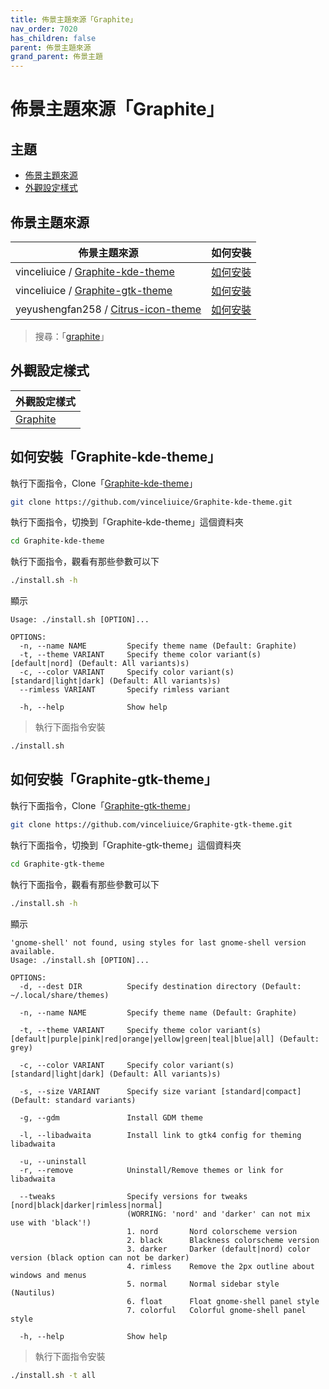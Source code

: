 ```yaml
---
title: 佈景主題來源「Graphite」
nav_order: 7020
has_children: false
parent: 佈景主題來源
grand_parent: 佈景主題
---
```



# 佈景主題來源「Graphite」




## 主題

* [佈景主題來源](#佈景主題來源)
* [外觀設定樣式](#外觀設定樣式)




## 佈景主題來源

| 佈景主題來源 | 如何安裝 |
| ---------- | ------- |
| vinceliuice / [Graphite-kde-theme](https://github.com/vinceliuice/Graphite-kde-theme) | [如何安裝](#如何安裝graphite-kde-theme) |
| vinceliuice / [Graphite-gtk-theme](https://github.com/vinceliuice/Graphite-gtk-theme) | [如何安裝](#如何安裝graphite-gtk-theme) |
| yeyushengfan258 / [Citrus-icon-theme](https://github.com/yeyushengfan258/Citrus-icon-theme) | [如何安裝](https://samwhelp.github.io/note-about-lingmo/read/subject/theme/source/Citrus.html#如何安裝citrus-icon-theme) |


> 搜尋：「[graphite](https://github.com/vinceliuice?tab=repositories&q=graphite)」




## 外觀設定樣式

| 外觀設定樣式 |
| ---------- |
| [Graphite](https://samwhelp.github.io/note-about-lingmo/read/subject/style/recipe/Graphite.html) |




## 如何安裝「Graphite-kde-theme」

執行下面指令，Clone「[Graphite-kde-theme](https://github.com/vinceliuice/Graphite-kde-theme)」

``` sh
git clone https://github.com/vinceliuice/Graphite-kde-theme.git
```

執行下面指令，切換到「Graphite-kde-theme」這個資料夾

``` sh
cd Graphite-kde-theme
```

執行下面指令，觀看有那些參數可以下

``` sh
./install.sh -h
```

顯示

```
Usage: ./install.sh [OPTION]...

OPTIONS:
  -n, --name NAME         Specify theme name (Default: Graphite)
  -t, --theme VARIANT     Specify theme color variant(s) [default|nord] (Default: All variants)s)
  -c, --color VARIANT     Specify color variant(s) [standard|light|dark] (Default: All variants)s)
  --rimless VARIANT       Specify rimless variant

  -h, --help              Show help
```

> 執行下面指令安裝

``` sh
./install.sh
```




## 如何安裝「Graphite-gtk-theme」

執行下面指令，Clone「[Graphite-gtk-theme](https://github.com/vinceliuice/Graphite-gtk-theme)」

``` sh
git clone https://github.com/vinceliuice/Graphite-gtk-theme.git
```

執行下面指令，切換到「Graphite-gtk-theme」這個資料夾

``` sh
cd Graphite-gtk-theme
```

執行下面指令，觀看有那些參數可以下

``` sh
./install.sh -h
```

顯示

```
'gnome-shell' not found, using styles for last gnome-shell version available.
Usage: ./install.sh [OPTION]...

OPTIONS:
  -d, --dest DIR          Specify destination directory (Default: ~/.local/share/themes)

  -n, --name NAME         Specify theme name (Default: Graphite)

  -t, --theme VARIANT     Specify theme color variant(s) [default|purple|pink|red|orange|yellow|green|teal|blue|all] (Default: grey)

  -c, --color VARIANT     Specify color variant(s) [standard|light|dark] (Default: All variants)s)

  -s, --size VARIANT      Specify size variant [standard|compact] (Default: standard variants)

  -g, --gdm               Install GDM theme

  -l, --libadwaita        Install link to gtk4 config for theming libadwaita

  -u, --uninstall
  -r, --remove            Uninstall/Remove themes or link for libadwaita

  --tweaks                Specify versions for tweaks [nord|black|darker|rimless|normal]
                          (WORRING: 'nord' and 'darker' can not mix use with 'black'!)
                          1. nord       Nord colorscheme version
                          2. black      Blackness colorscheme version
                          3. darker     Darker (default|nord) color version (black option can not be darker)
                          4. rimless    Remove the 2px outline about windows and menus
                          5. normal     Normal sidebar style (Nautilus)
                          6. float      Float gnome-shell panel style
                          7. colorful   Colorful gnome-shell panel style

  -h, --help              Show help
```

> 執行下面指令安裝

``` sh
./install.sh -t all
```
